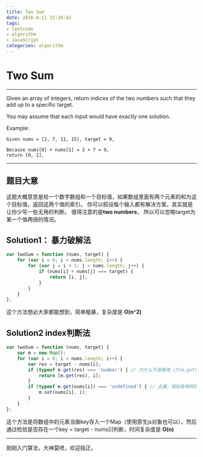 ```yaml
---
title: Two Sum
date: 2016-8-11 15:26:42
tags: 
- leetcode
- algorithm
- JavaScript
categories: algorithm
---
```

# Two Sum
---
Given an array of integers, return indices of the two numbers such that they add up to a specific target.

You may assume that each input would have exactly one solution.

Example:
```
Given nums = [2, 7, 11, 15], target = 9,

Because nums[0] + nums[1] = 2 + 7 = 9,
return [0, 1].
```
---

## 题目大意
这题大概意思是给一个数字数组和一个目标值，如果数组里面有两个元素的和为这个目标值，返回这两个值的索引。
你可以假设每个输入都有解决方案，其实就是让你少写一些无用的判断。
值得注意的是**two numbers**， 所以可以忽略target为某一个值两倍的情况。

## Solution1： 暴力破解法
```JavaScript
var twoSum = function (nums, target) {
    for (var i = 0; i < nums.length; i++) {
        for (var j = i + 1; j < nums.length; j++) {
            if (nums[i] + nums[j] === target) {
                return [i, j];
            }
        }
    }
};

```
这个方法想必大家都能想到，简单粗暴，复杂度是 **O(n^2)**  

## Solution2 index判断法
```JavaScript
var twoSum = function (nums, target) {
    var m = new Map();
    for (var i = 0; i < nums.length; i++) {
        var res = target - nums[i];
        if (typeof m.get(res) === 'number') { // 为什么不直接用 if(m.get(res))呢， 因为 如果m.get(res)为0的话，返回false
            return [m.get(res), i];
        }
        if (typeof m.get(nums[i]) === 'undefined') { // 去重，假如有相同的值，返回最小的index
			m.set(nums[i], i);
    	}
    }
};
```
这个方法是将数组中的元素当做key存入一个Map（使用原生js对象也可以），然后通过检验是否存在一个key = target - nums[i]判断，时间复杂度是 **O(n)** 

---
刚刚入门算法，大神莫喷，欢迎指正。

 